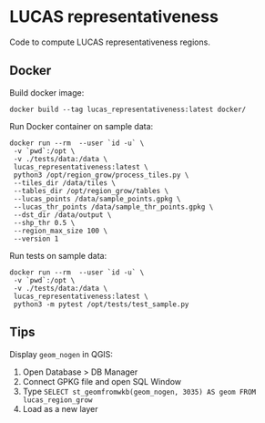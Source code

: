 # LUCAS representativeness

Code to compute LUCAS representativeness regions.

## Docker

Build docker image:

```
docker build --tag lucas_representativeness:latest docker/
```

Run Docker container on sample data:

```
docker run --rm  --user `id -u` \
 -v `pwd`:/opt \
 -v ./tests/data:/data \
 lucas_representativeness:latest \
 python3 /opt/region_grow/process_tiles.py \
 --tiles_dir /data/tiles \
 --tables_dir /opt/region_grow/tables \
 --lucas_points /data/sample_points.gpkg \
 --lucas_thr_points /data/sample_thr_points.gpkg \
 --dst_dir /data/output \
 --shp_thr 0.5 \
 --region_max_size 100 \
 --version 1
```

Run tests on sample data:

```
docker run --rm  --user `id -u` \
 -v `pwd`:/opt \
 -v ./tests/data:/data \
 lucas_representativeness:latest \
 python3 -m pytest /opt/tests/test_sample.py
```
## Tips

Display `geom_nogen` in QGIS:

1. Open Database > DB Manager
1. Connect GPKG file and open SQL Window
1. Type `SELECT st_geomfromwkb(geom_nogen, 3035) AS geom FROM lucas_region_grow`
1. Load as a new layer
